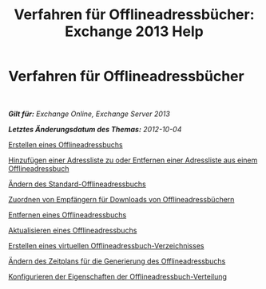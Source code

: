 ﻿---
title: 'Verfahren für Offlineadressbücher: Exchange 2013 Help'
TOCTitle: Verfahren für Offlineadressbücher
ms:assetid: b7f26eca-b93b-4834-ba50-11febdefbb18
ms:mtpsurl: https://technet.microsoft.com/de-de/library/Bb124351(v=EXCHG.150)
ms:contentKeyID: 50476526
ms.date: 04/24/2018
mtps_version: v=EXCHG.150
ms.translationtype: HT
---

# Verfahren für Offlineadressbücher

 

_**Gilt für:** Exchange Online, Exchange Server 2013_

_**Letztes Änderungsdatum des Themas:** 2012-10-04_

[Erstellen eines Offlineadressbuchs](create-an-offline-address-book-exchange-2013-help.md)

[Hinzufügen einer Adressliste zu oder Entfernen einer Adressliste aus einem Offlineadressbuch](https://review.docs.microsoft.com/de-de/exchange/address-books/offline-address-books/add-or-remove-an-address-list)

[Ändern des Standard-Offlineadressbuchs](https://review.docs.microsoft.com/de-de/exchange/address-books/offline-address-books/change-default-offline-address-book)

[Zuordnen von Empfängern für Downloads von Offlineadressbüchern](provision-recipients-for-offline-address-book-downloads-exchange-2013-help.md)

[Entfernen eines Offlineadressbuchs](https://review.docs.microsoft.com/de-de/exchange/address-books/offline-address-books/remove-offline-address-book)

[Aktualisieren eines Offlineadressbuchs](https://review.docs.microsoft.com/de-de/exchange/address-books/offline-address-books/update-offline-address-book)

[Erstellen eines virtuellen Offlineadressbuch-Verzeichnisses](create-an-offline-address-book-virtual-directory-exchange-2013-help.md)

[Ändern des Zeitplans für die Generierung des Offlineadressbuchs](https://review.docs.microsoft.com/de-de/exchange/voice-mail-unified-messaging/set-up-client-voice-mail-features/protected-voice-mail-procedures)

[Konfigurieren der Eigenschaften der Offlineadressbuch-Verteilung](https://review.docs.microsoft.com/de-de/exchange/address-books/offline-address-books/configure-distribution-properties)

